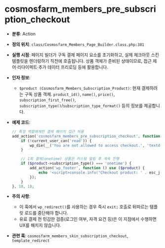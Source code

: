 # cosmosfarm_members_pre_subscription_checkout

- **분류**: Action
- **정의 위치**: `class/Cosmosfarm_Members_Page_Builder.class.php:381`
- **실행 시점**: 페이지 빌더가 구독 결제 페이지 요소를 초기화하고, 실제 체크아웃 스킨 템플릿을 렌더링하기 직전에 호출됩니다. 상품 객체가 준비된 상태이므로, 접근 제어·리다이렉트·추가 데이터 프리로딩 등에 활용합니다.
- **인자 정보**:
  - `$product (Cosmosfarm_Members_Subscription_Product)`: 현재 결제하려는 구독 상품 객체. `product_id()`, `name()`, `price()`, `subscription_first_free()`, `subscription_type()`/`subscription_type_format()` 등의 정보를 제공합니다.
- **예제 코드**:

  ```php
  // 특정 역할에게만 결제 페이지 접근 허용
  add_action('cosmosfarm_members_pre_subscription_checkout', function ($product) {
      if (!current_user_can('read')) {
          wp_die(__('You are not allowed to access checkout.', 'textdomain'));
      }
  
      // 1회 결제(onetime) 상품은 커스텀 알림 후 계속 진행
      if ($product->subscription_type() === 'onetime') {
          add_action('wp_footer', function () use ($product) {
              echo '<script>console.info("Checkout product: ' . esc_js($product->name()) . '");</script>';
          });
      }
  }, 10, 1);
  
  ```

- **주의 사항**:
  - 이 훅에서 `wp_redirect()`를 사용하는 경우 즉시 `exit;` 호출로 뒤따르는 템플릿 로드를 중단해야 합니다.
  - 유료 결제 전 민감한 검증(로그인 여부, 자격 요건 등)은 이 지점에서 수행하면 UX를 해치지 않습니다.
- **관련 훅**: `cosmosfarm_members_skin_subscription_checkout`, `template_redirect`
